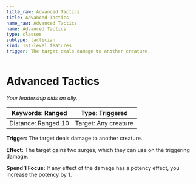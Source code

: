 ```yaml
---
title_raw: Advanced Tactics
title: Advanced Tactics
name_raw: Advanced Tactics
name: Advanced Tactics
type: classes
subtype: tactician
kind: 1st-level features
trigger: The target deals damage to another creature.
---
```


# Advanced Tactics

*Your leadership aids an ally.*

| Keywords: Ranged    | Type: Triggered      |
| ------------------- | -------------------- |
| Distance: Ranged 10 | Target: Any creature |

**Trigger:** The target deals damage to another creature.

**Effect:** The target gains two surges, which they can use on the triggering damage.

**Spend 1 Focus:** If any effect of the damage has a potency effect, you increase the potency by 1.
